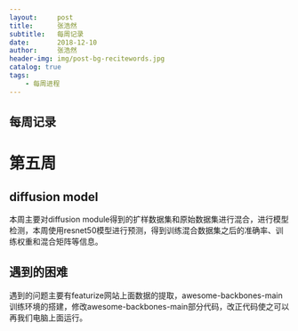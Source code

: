 ```yaml
---
layout:     post
title:      张浩然
subtitle:   每周记录
date:       2018-12-10
author:     张浩然
header-img: img/post-bg-recitewords.jpg
catalog: true
tags:
    - 每周进程
---
```


每周记录
----
# 第五周

## diffusion model

本周主要对diffusion module得到的扩样数据集和原始数据集进行混合，进行模型检测，本周使用resnet50模型进行预测，得到训练混合数据集之后的准确率、训练权重和混合矩阵等信息。

## 遇到的困难

遇到的问题主要有featurize网站上面数据的提取，awesome-backbones-main训练环境的搭建，修改awesome-backbones-main部分代码，改正代码使之可以再我们电脑上面运行。
